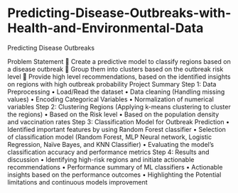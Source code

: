# Predicting-Disease-Outbreaks-with-Health-and-Environmental-Data
Predicting Disease Outbreaks 

Problem Statement
	Create a predictive model to classify regions based on a disease outbreak
	Group them into clusters based on the outbreak risk level
	Provide high level recommendations, based on the identified insights on regions with high outbreak probability
Project Summary
Step 1: Data Preprocessing
•	Load/Read the dataset
•	Data cleaning (Handling missing values)
•	Encoding Categorical Variables
•	Normalization of numerical variables
Step 2: Clustering Regions (Applying k-means clustering to cluster the regions)
•	Based on the Risk level
•	Based on the population density and vaccination rates
Step 3: Classification Model for Outbreak Prediction
•	Identified important features by using Random Forest classifier
•	Selection of classification model (Random Forest, MLP Neural network, Logistic Regression, Naïve Bayes, and KNN Classifier)
•	Evaluating the model’s classification accuracy and performance metrics
Step 4: Results and discussion
•	Identifying high-risk regions and initiate actionable recommendations
•	Performance summary of ML classifiers
•	Actionable insights based on the performance outcomes
•	Highlighting the Potential limitations and continuous models improvement
